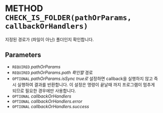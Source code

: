 # METHOD `CHECK_IS_FOLDER(pathOrParams, callbackOrHandlers)`
지정된 경로가 (파일이 아닌) 폴더인지 확인합니다.

## Parameters
* `REQUIRED` *pathOrParams*
* `REQUIRED` *pathOrParams.path	확인할* 경로
* `OPTIONAL` *pathOrParams.isSync	true로* 설정하면 callback을 실행하지 않고 즉시 실행하여 결과를 반환합니다. 이 설정은 명령이 끝날때 까지 프로그램이 멈추게 되므로 필요한 경우에만 사용합니다.
* `OPTIONAL` *callbackOrHandlers*
* `OPTIONAL` *callbackOrHandlers.error*
* `OPTIONAL` *callbackOrHandlers.success*
